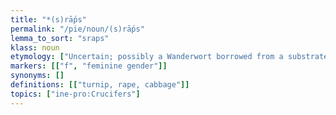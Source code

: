 ```yaml
---
title: "*(s)rā́ps"
permalink: "/pie/noun/(s)rā́ps"
lemma_to_sort: "sraps"
klass: noun
etymology: ["Uncertain; possibly a Wanderwort borrowed from a substrate language, perhaps compare Old Chinese 蘆菔 (*rābūɡ, “turnip”), Proto-Semitic *lapt- (“turnip”), Sumerian 𒇻𒂠𒊬 (LU-UB₂ŠAR /lub/, “turnip”). Alternatively from Proto-Indo-European *srebʰ- (“to sip, slurp”)."]
markers: [["f", "feminine gender"]]
synonyms: []
definitions: [["turnip, rape, cabbage"]]
topics: ["ine-pro:Crucifers"]
---
```

